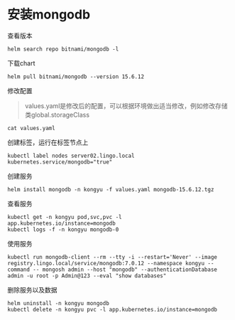 # 安装mongodb

查看版本

```
helm search repo bitnami/mongodb -l
```

下载chart

```
helm pull bitnami/mongodb --version 15.6.12
```

修改配置

> values.yaml是修改后的配置，可以根据环境做出适当修改，例如修改存储类global.storageClass

```
cat values.yaml
```

创建标签，运行在标签节点上

```
kubectl label nodes server02.lingo.local kubernetes.service/mongodb="true"
```

创建服务

```shell
helm install mongodb -n kongyu -f values.yaml mongodb-15.6.12.tgz
```

查看服务

```shell
kubectl get -n kongyu pod,svc,pvc -l app.kubernetes.io/instance=mongodb
kubectl logs -f -n kongyu mongodb-0
```

使用服务

```
kubectl run mongodb-client --rm --tty -i --restart='Never' --image  registry.lingo.local/service/mongodb:7.0.12 --namespace kongyu --command -- mongosh admin --host "mongodb" --authenticationDatabase admin -u root -p Admin@123 --eval "show databases"
```

删除服务以及数据

```
helm uninstall -n kongyu mongodb
kubectl delete -n kongyu pvc -l app.kubernetes.io/instance=mongodb
```

